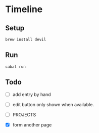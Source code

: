 Timeline
==========


Setup
--------------

    brew install devil

Run
---------------

    cabal run

Todo
---------------

- [ ] add entry by hand
- [ ] edit button only shown when available.

- [ ] PROJECTS

- [x] form another page

